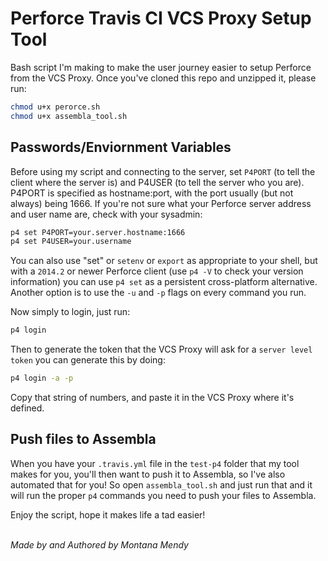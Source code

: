 # Perforce Travis CI VCS Proxy Setup Tool 

Bash script I'm making to make the user journey easier to setup Perforce from the VCS Proxy. Once you've cloned this repo and unzipped it, please run:

```bash
chmod u+x perorce.sh
chmod u+x assembla_tool.sh
```

## Passwords/Enviornment Variables

Before using my script and connecting to the server, set `P4PORT` (to tell the client where the server is) and P4USER (to tell the server who you are). P4PORT is specified as hostname:port, with the port usually (but not always) being 1666. If you're not sure what your Perforce server address and user name are, check with your sysadmin:

```bash
p4 set P4PORT=your.server.hostname:1666
p4 set P4USER=your.username
```
You can also use "set" or `setenv` or `export` as appropriate to your shell, but with a `2014.2` or newer Perforce client (use `p4 -V` to check your version information) you can use `p4 set` as a persistent cross-platform alternative. Another option is to use the `-u` and `-p` flags on every command you run.

Now simply to login, just run:

```bash
p4 login
```
Then to generate the token that the VCS Proxy will ask for a `server level token` you can generate this by doing:

```bash
p4 login -a -p
```
Copy that string of numbers, and paste it in the VCS Proxy where it's defined.

## Push files to Assembla

When you have your `.travis.yml` file in the `test-p4` folder that my tool makes for you, you'll then want to push it to Assembla, so I've also automated that for you! So open `assembla_tool.sh` and just run that and it will run the proper `p4` commands you need to push your files to Assembla. 

Enjoy the script, hope it makes life a tad easier! 


<br>_Made by and Authored by Montana Mendy_</br>
